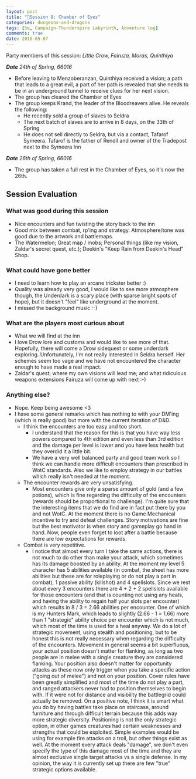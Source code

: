 ```yaml
---
layout: post
title: "🐲Session 9: Chamber of Eyes"
categories: dungeons-and-dragons
tags: [5e, Campaign-Thunderspire Labyrinth, Adventure log]
comments: true
date: 2016-05-07
---
```


Party members of this session: _Little Crow, Fairuza, Moras, Quinthiya_

_**Date** 24th of Spring, 66016_

- Before leaving to Menzoberanzan, Quinthiya received a vision; a path that leads to a great evil, a part of her path is revealed that she needs to be in an underground tunnel to receive clues for her next vision.
- The group has cleared the Chamber of Eyes
- The group keeps Krand, the leader of the Bloodreavers alive. He reveals the following:
  - He recently sold a group of slaves to Seldra
  - The next batch of slaves are to arrive in 8 days, on the 33th of Spring
  - He does not sell directly to Seldra, but via a contact, Tafarof Symeera. Tafarof is the father of Rendil and owner of the Tradepost next to the Symeera Inn

_**Date** 26th of Spring, 66016_

- The group has taken a full rest in the Chamber of Eyes, so it's now the 26th.

## Session Evaluation

### What was good during this session

- Nice encounters and fun twisting the story back to the inn
- Good mix between combat, rp'ing and strategy. Atmosphere/tone was good due to the artwork and battlemaps.
- The Watermelon; Great map / mobs; Personal things (like my vision, Zaldar's secret quest, etc.); Deekin's "Keep Rain from Deekin's Head" Shop.

### What could have gone better

- I need to learn how to play an arcane trickster better :)
- Quality was already very good, I would like to see more atmosphere though, the Underdark is a scary place (with sparse bright spots of hope), but it doesn't "feel" like underground at the moment.
- I missed the background music :-)

### What are the players most curious about

- What we will find at the inn
- I love Drow lore and customs and would like to see more of that. Hopefully, there will come a Drow sidequest or some underdark exploring. Unfortunately, I'm not really interested in Seldra herself. Her schemes seem too vage and we have not encountered the character enough to have made a real impact.
- Zaldar's quest; where my own visions will lead me; and what ridiculous weapons extensions Fairuza will come up with next :-)

### Anything else?

- Nope. Keep being awesome <3
- I have some general remarks which has nothing to with your DM'ing (which is really good) but more with the current iteration of D&D.
  - I think the encounters are too easy and too short.
    - I understand that the reason for this is that you have way less powers compared to 4th edition and even less than 3rd edition and the damage per level is lower and you have less health but they overdid it a little bit.
    - We have a very well balanced party and good team work so I think we can handle more difficult encounters than prescribed in WotC standards. Also we like to employ strategy in our battles which really isn't needed at the moment.
  - The encounter rewards are very unsatisfying.
    - Most encounters give only a sparse amount of gold (and a few potions), which is fine regarding the difficulty of the encounters (rewards should be proportional to challenge). I'm quite sure that the interesting items that we do find are in fact put there by you and not WotC. At the moment there is no Game Mechanical incentive to try and defeat challenges. Story motivations are fine but the best motivator is when story and gameplay go hand in hand. Now, people even forget to loot after a battle because there are low expectations for rewards.
  - Combat is very repetitive.
    - I notice that almost every turn I take the same actions, there is not much to do other than make your attack, which sometimes has its damage boosted by an ability. At the moment my level 5 character has 5 abilities available (in combat, the sheet has more abilities but these are for roleplaying or do not play a part in combat), 1 passive ability (killshot) and 4 spellslots. Since we rest about every 3 encounters there are 4 + 2 + 2 spellslots available for those encounters (and that is counting not using any heals, and having the ability to regain half your slots per encounter) which results in 8 / 3 = 2.66 abilities per encounter. One of which is my Hunters Mark, which leads to slightly (2.66 - 1 = 1.66) more than 1 "strategic" ability choice per encounter which is not much, which most of the time is used for a heal anyway. We do a lot of strategic movement, using stealth and positioning, but to be honest this is not really necessary when regarding the difficulty of the encounters. Movement in general seems a bit superfluous, your actual position doesn't matter for flanking, as long as two people are in melee with a single creature they are considered flanking. Your position also doesn't matter for opportunity attacks as these now only trigger when you take a specific action ("going out of melee") and not on your position. Cover rules have been greatly simplified and most of the time do not play a part, and ranged attackers never had to position themselves to begin with. If it were not for distance and visibility the battlegrid could actually be removed. On a positive note, I think it is smart what you do by having battles take place on staircase, around furniture and through difficult terrain because this adds way more strategic diversity. Positioning is not the only strategic option, in other games creatures had certain weaknesses and strengths that could be exploited. Simple examples would be using for example fire attacks on a troll, but other things exist as well. At the moment every attack deals "damage", we don't even specify the type of this damage most of the time and they are almost exclusive single target attacks vs a single defense. In my opinion, the way it is currently set up there are few "true" strategic options available.
